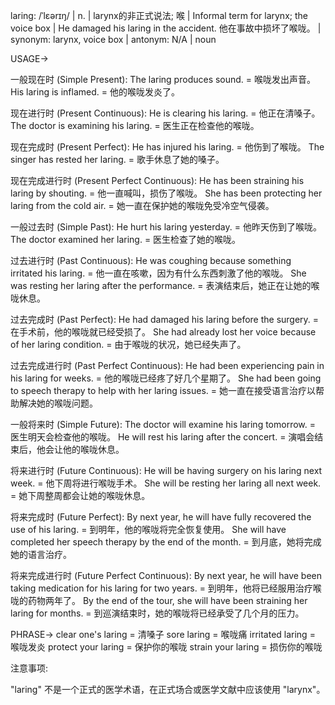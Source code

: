 laring: /ˈlɛərɪŋ/ | n. | larynx的非正式说法; 喉 |  Informal term for larynx; the voice box |  He damaged his laring in the accident.  他在事故中损坏了喉咙。 | synonym: larynx, voice box | antonym: N/A | noun

USAGE->

一般现在时 (Simple Present):
The laring produces sound. = 喉咙发出声音。
His laring is inflamed. = 他的喉咙发炎了。

现在进行时 (Present Continuous):
He is clearing his laring. = 他正在清嗓子。
The doctor is examining his laring. = 医生正在检查他的喉咙。

现在完成时 (Present Perfect):
He has injured his laring. = 他伤到了喉咙。
The singer has rested her laring. = 歌手休息了她的嗓子。

现在完成进行时 (Present Perfect Continuous):
He has been straining his laring by shouting. = 他一直喊叫，损伤了喉咙。
She has been protecting her laring from the cold air. = 她一直在保护她的喉咙免受冷空气侵袭。

一般过去时 (Simple Past):
He hurt his laring yesterday. = 他昨天伤到了喉咙。
The doctor examined her laring. = 医生检查了她的喉咙。

过去进行时 (Past Continuous):
He was coughing because something irritated his laring. = 他一直在咳嗽，因为有什么东西刺激了他的喉咙。
She was resting her laring after the performance. = 表演结束后，她正在让她的喉咙休息。

过去完成时 (Past Perfect):
He had damaged his laring before the surgery. = 在手术前，他的喉咙就已经受损了。
She had already lost her voice because of her laring condition. = 由于喉咙的状况，她已经失声了。

过去完成进行时 (Past Perfect Continuous):
He had been experiencing pain in his laring for weeks. = 他的喉咙已经疼了好几个星期了。
She had been going to speech therapy to help with her laring issues. = 她一直在接受语言治疗以帮助解决她的喉咙问题。

一般将来时 (Simple Future):
The doctor will examine his laring tomorrow. = 医生明天会检查他的喉咙。
He will rest his laring after the concert. =  演唱会结束后，他会让他的喉咙休息。

将来进行时 (Future Continuous):
He will be having surgery on his laring next week. = 他下周将进行喉咙手术。
She will be resting her laring all next week. = 她下周整周都会让她的喉咙休息。

将来完成时 (Future Perfect):
By next year, he will have fully recovered the use of his laring. = 到明年，他的喉咙将完全恢复使用。
She will have completed her speech therapy by the end of the month. = 到月底，她将完成她的语言治疗。

将来完成进行时 (Future Perfect Continuous):
By next year, he will have been taking medication for his laring for two years. = 到明年，他将已经服用治疗喉咙的药物两年了。
By the end of the tour, she will have been straining her laring for months. = 到巡演结束时，她的喉咙将已经承受了几个月的压力。


PHRASE->
clear one's laring = 清嗓子
sore laring = 喉咙痛
irritated laring = 喉咙发炎
protect your laring = 保护你的喉咙
strain your laring = 损伤你的喉咙


注意事项:

"laring" 不是一个正式的医学术语，在正式场合或医学文献中应该使用 "larynx"。


